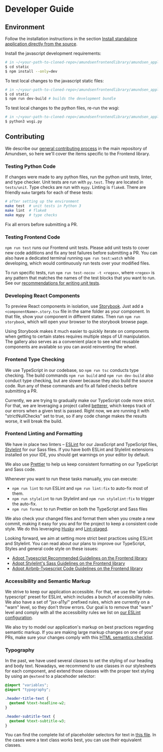 # Developer Guide

## Environment

Follow the installation instructions in the section [Install standalone application directly from the source](https://github.com/lyft/amundsenfrontendlibrary/blob/master/docs/installation.md#install-standalone-application-directly-from-the-source).

Install the javascript development requirements:

```bash
# in ~/<your-path-to-cloned-repo>/amundsenfrontendlibrary/amundsen_application
$ cd static
$ npm install --only=dev
```

To test local changes to the javascript static files:

```bash
# in ~/<your-path-to-cloned-repo>/amundsenfrontendlibrary/amundsen_application
$ cd static
$ npm run dev-build # builds the development bundle
```

To test local changes to the python files, re-run the wsgi:

```bash
# in ~/<your-path-to-cloned-repo>/amundsenfrontendlibrary/amundsen_application
$ python3 wsgi.py
```

## Contributing

We describe our [general contributing process](https://lyft.github.io/amundsen/CONTRIBUTING/) in the main repository of Amundsen, so here we'll cover the items specific to the Frontend library.

### Testing Python Code

If changes were made to any python files, run the python unit tests, linter, and type checker. Unit tests are run with `py.test`. They are located in `tests/unit`. Type checks are run with `mypy`. Linting is `flake8`. There are friendly `make` targets for each of these tests:

```bash
# after setting up the environment
make test  # unit tests in Python 3
make lint  # flake8
make mypy  # type checks
```

Fix all errors before submitting a PR.

### Testing Frontend Code

`npm run test` runs our Frontend unit tests. Please add unit tests to cover new code additions and fix any test failures before submitting a PR. You can also have a dedicated terminal running `npm run test:watch` while developing, which would continuously run tests over your modified files.

To run specific tests, run `npm run test-nocov -t <regex>`, where `<regex>` is any pattern that matches the names of the test blocks that you want to run. See our [recommendations for writing unit tests](https://github.com/lyft/amundsenfrontendlibrary/blob/master/docs/recommended_practices.md).

### Developing React Components

To preview React components in isolation, use [Storybook](https://storybook.js.org/). Just add a `<componentName>.story.tsx` file in the same folder as your component. In that file, show your component in different states. Then run `npm run storybook`, which will open your browser to the storybook browse page.

Using Storybook makes it much easier to quickly iterate on components when getting to certain states requires multiple steps of UI manipulation. The gallery also serves as a convenient place to see what reusable components are available so you can avoid reinventing the wheel.

### Frontend Type Checking

We use TypeScript in our codebase, so `npm run tsc` conducts type checking. The build commands `npm run build` and `npm run dev-build` also conduct type checking, but are slower because they also build the source code. Run any of these commands and fix all failed checks before submitting a PR.

Currently, we are trying to gradually make our TypeScript code more strict. For that, we are leveraging a project called [betterer][betterer], which keeps track of our errors when a given test is passed. Right now, we are running it with "strictNullChecks" set to true, so if any code change makes the results worse, it will break the build.

[betterer]: https://github.com/phenomnomnominal/betterer

### Frontend Linting and Formatting

We have in place two linters – [ESLint][eslint] for our JavaScript and TypeScript files, [Stylelint][stylelint] for our Sass files. If you have both ESLint and Stylelint extensions installed on your IDE, you should get warnings on your editor by default.

We also use [Prettier][prettier] to help us keep consistent formatting on our TypeScript and Sass code.

Whenever you want to run these tasks manually, you can execute:

- `npm run lint` to run ESLint and `npm run lint:fix` to auto-fix most of them.
- `npm run stylelint` to run Stylelint and `npm run stylelint:fix` to trigger the auto-fix.
- `npm run format` to run Prettier on both the TypeScript and Sass files

We also check your changed files and format them when you create a new commit, making it easy for you and for the project to keep a consistent code style. We do this leveraging [Husky][husky] and [Lint-staged][lint-staged].

Looking forward, we aim at setting more strict best practices using ESLint and Stylelint. You can read about our plans to improve our TypeScript, Styles and general code style on these issues:

- [Adopt Typescript Recommended Guidelines on the Frontend library][typescript-issue]
- [Adopt Stylelint's Sass Guidelines on the Frontend library][stylelint-issue]
- [Adopt Airbnb-Typescript Code Guidelines on the Frontend library][airbnb-issue]

### Accessibility and Semantic Markup

We strive to keep our application accessible. For that, we use the 'airbnb-typescript' preset for ESLint, which includes a bunch of accessibility rules. We also have a set of "jsx-a11y/" prefixed rules, which are currently on a "warn" level, so they don't throw errors. Our goal is to remove that "warn" level and comply with all the accessibility rules we list on [our ESLint configuration][eslintconfig].

We also try to model our application's markup on best practices regarding semantic markup. If you are making large markup changes on one of your PRs, make sure your changes comply with this [HTML semantics checklist][semanticchecklist].

### Typography

In the past, we have used several classes to set the styling of our heading and body text. Nowadays, we recommend to use classes in our stylesheets for each component, and extend those classes with the proper text styling by using an `@extend` to a placehoder selector:

```scss
@import "variables";
@import "typography";

.header-title-text {
  @extend %text-headline-w2;
}

.header-subtitle-text {
  @extend %text-subtitle-w3;
}
```

You can find the complete list of placeholder selectors for text in [this file](https://github.com/amundsen-io/amundsenfrontendlibrary/blob/master/amundsen_application/static/css/_typography-default.scss#L12). In the cases were a text class works best, you can use their equivalent classes.

[eslint]: https://eslint.org/
[eslintconfig]: https://github.com/lyft/amundsenfrontendlibrary/blob/master/amundsen_application/static/package.json#L242
[stylelint]: https://stylelint.io/
[prettier]: https://prettier.io/
[husky]: https://github.com/typicode/husky
[lint-staged]: https://github.com/okonet/lint-staged
[typescript-issue]: https://github.com/lyft/amundsen/issues/503
[airbnb-issue]: https://github.com/lyft/amundsen/issues/502
[stylelint-issue]: https://github.com/lyft/amundsen/issues/501
[semanticchecklist]: https://learn-the-web.algonquindesign.ca/topics/html-semantics-checklist/
